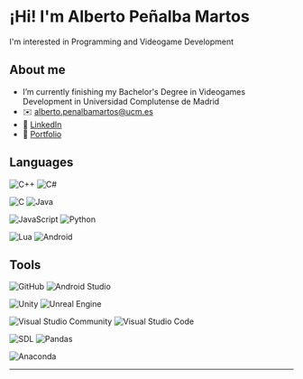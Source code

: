 # ¡Hi! I'm Alberto Peñalba Martos  
I'm interested in Programming and Videogame Development  

## About me  
- I’m currently finishing my Bachelor's Degree in Videogames Development in Universidad Complutense de Madrid
- ✉️ alberto.penalbamartos@ucm.es  
- 💼 [LinkedIn](https://www.linkedin.com/in/alberto-pe%C3%B1alba-martos-585775335/)  
- 📌 [Portfolio](https://tuportafolio.com)  

## Languages  
![C++](https://img.shields.io/badge/C++-00599C?style=for-the-badge&logo=cplusplus&logoColor=white)
![C#](https://img.shields.io/badge/C%23-239120?style=for-the-badge&logo=csharp&logoColor=white)

![C](https://img.shields.io/badge/C-00599C?style=for-the-badge&logo=c&logoColor=white)
![Java](https://img.shields.io/badge/Java-ED8B00?style=for-the-badge&logo=openjdk&logoColor=white)

![JavaScript](https://img.shields.io/badge/JavaScript-F7DF1E?style=for-the-badge&logo=javascript&logoColor=black)
![Python](https://img.shields.io/badge/Python-3776AB?style=for-the-badge&logo=python&logoColor=white)

![Lua](https://img.shields.io/badge/Lua-2C2D72?style=for-the-badge&logo=lua&logoColor=white)
![Android](https://img.shields.io/badge/Android-3DDC84?style=for-the-badge&logo=android&logoColor=white)

## Tools  
![GitHub](https://img.shields.io/badge/GitHub-181717?style=for-the-badge&logo=github&logoColor=white)
![Android Studio](https://img.shields.io/badge/Android%20Studio-3DDC84?style=for-the-badge&logo=android-studio&logoColor=white)

![Unity](https://img.shields.io/badge/Unity-100000?style=for-the-badge&logo=unity&logoColor=white)
![Unreal Engine](https://img.shields.io/badge/Unreal_Engine-000?style=for-the-badge&logo=unreal-engine&logoColor=white)

![Visual Studio Community](https://img.shields.io/badge/Visual%20Studio-5C2D91?style=for-the-badge&logo=visual-studio&logoColor=white)
![Visual Studio Code](https://img.shields.io/badge/VS%20Code-007ACC?style=for-the-badge&logo=visual-studio-code&logoColor=white)

![SDL](https://img.shields.io/badge/SDL-075FE4?style=for-the-badge&logo=sdl&logoColor=white)
![Pandas](https://img.shields.io/badge/Pandas-150458?style=for-the-badge&logo=pandas&logoColor=white)

![Anaconda](https://img.shields.io/badge/Anaconda-44A833?style=for-the-badge&logo=anaconda&logoColor=white)

---
